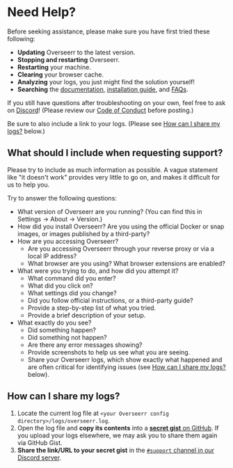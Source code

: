 # Need Help?

Before seeking assistance, please make sure you have first tried these following:

- **Updating** Overseerr to the latest version.
- **Stopping and restarting** Overseerr.
- **Restarting** your machine.
- **Clearing** your browser cache.
- **Analyzing** your logs, you just might find the solution yourself!
- **Searching** the [documentation](../README.md), [installation guide](../getting-started/installation.md), and [FAQs](./faq.md).

If you still have questions after troubleshooting on your own, feel free to ask on [Discord](https://discord.gg/overseerr)! (Please review our [Code of Conduct](https://github.com/pbrink231/collectionizr/blob/develop/CODE_OF_CONDUCT.md) before posting.)

Be sure to also include a link to your logs. (Please see [How can I share my logs?](#how-can-i-share-my-logs) below.)

## What should I include when requesting support?

Please try to include as much information as possible. A vague statement like "it doesn't work" provides very little to go on, and makes it difficult for us to help you.

Try to answer the following questions:

- What version of Overseerr are you running? (You can find this in Settings → About → Version.)
- How did you install Overseerr? Are you using the official Docker or snap images, or images published by a third-party?
- How are you accessing Overseerr?
  - Are you accessing Overseerr through your reverse proxy or via a local IP address?
  - What browser are you using? What browser extensions are enabled?
- What were you trying to do, and how did you attempt it?
  - What command did you enter?
  - What did you click on?
  - What settings did you change?
  - Did you follow official instructions, or a third-party guide?
  - Provide a step-by-step list of what you tried.
  - Provide a brief description of your setup.
- What exactly do you see?
  - Did something happen?
  - Did something not happen?
  - Are there any error messages showing?
  - Provide screenshots to help us see what you are seeing.
  - Share your Overseerr logs, which show exactly what happened and are often critical for identifying issues (see [How can I share my logs?](#how-can-i-share-my-logs) below).

## How can I share my logs?

1. Locate the current log file at `<your Overseerr config directory>/logs/overseerr.log`.
2. Open the log file and **copy its contents** into a [**secret gist** on GitHub](https://gist.github.com/). If you upload your logs elsewhere, we may ask you to share them again via GitHub Gist.
3. **Share the link/URL to your secret gist** in the [`#support` channel in our Discord server](https://discord.gg/overseerr).
